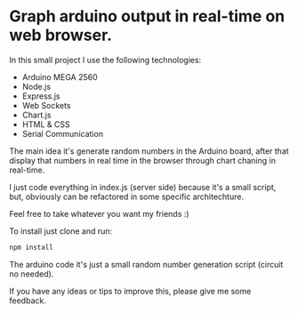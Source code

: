 ﻿# Graph arduino output in real-time on web browser.
In this small project I use the following technologies:
* Arduino MEGA 2560
* Node.js
* Express.js
* Web Sockets
* Chart.js
* HTML & CSS
* Serial Communication
  
The main idea it's generate random numbers in the Arduino board, after that display that numbers in real time in the browser through chart chaning in real-time.

I just code everything in index.js (server side) because it's a small script, but, obviously can be refactored in some specific architechture.

Feel free to take whatever you want my friends :) 

To install just clone and run:<br>
```javascript
npm install
```

The arduino code it's just a small random number generation script (circuit no needed).

If you have any ideas or tips to improve this, please give me some feedback.
